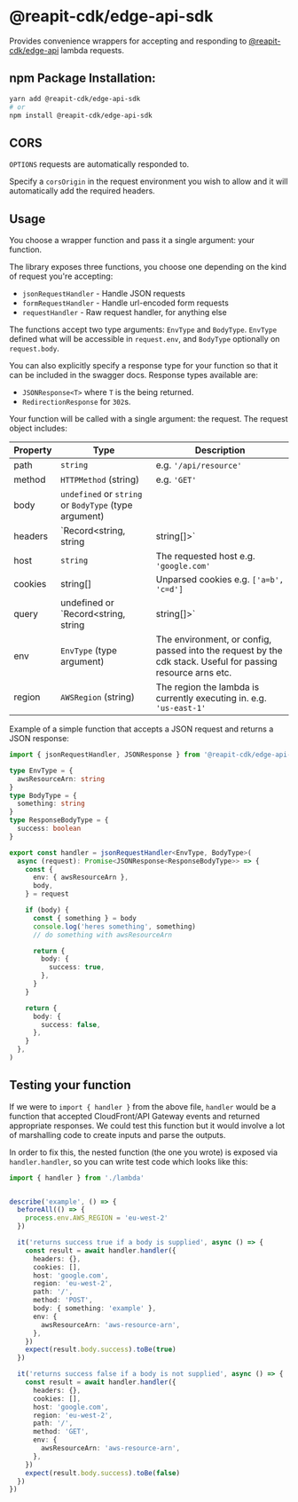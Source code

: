 # @reapit-cdk/edge-api-sdk

Provides convenience wrappers for accepting and responding to [@reapit-cdk/edge-api]('../edge-api/readme.md') lambda requests.

## npm Package Installation:
```sh
yarn add @reapit-cdk/edge-api-sdk
# or
npm install @reapit-cdk/edge-api-sdk
```

## CORS
`OPTIONS` requests are automatically responded to.

Specify a `corsOrigin` in the request environment you wish to allow and it will automatically add the required headers.

## Usage
You choose a wrapper function and pass it a single argument: your function.

The library exposes three functions, you choose one depending on the kind of request you're accepting:

* `jsonRequestHandler` - Handle JSON requests
* `formRequestHandler` - Handle url-encoded form requests
* `requestHandler` - Raw request handler, for anything else

The functions accept two type arguments: `EnvType` and `BodyType`.
`EnvType` defined what will be accessible in `request.env`, and `BodyType` optionally on `request.body`.

You can also explicitly specify a response type for your function so that it can be included in the swagger docs.
Response types available are:
* `JSONResponse<T>` where `T` is the being returned.
* `RedirectionResponse` for `302`s.

Your function will be called with a single argument: the request. The request object includes:

| Property | Type | Description |
| ---- | ---- | ---- |
| path | `string` | e.g. `'/api/resource'` |
| method | `HTTPMethod` (string) | e.g. `'GET'` |
| body | `undefined` or `string` or `BodyType` (type argument) |  |
| headers | `Record<string, string | string[]>` | e.g. `{ host: 'google.com', something: ['a', 'b'] }` |
| host | `string` | The requested host e.g. `'google.com'` |
| cookies | string[] | Unparsed cookies e.g. `['a=b', 'c=d']` |
| query | undefined or `Record<string, string | string[]>` | Parsed querystring, if present on the request. e.g. `{ id: '123', something: ['a', 'b'] }` |
| env | `EnvType` (type argument) | The environment, or config, passed into the request by the cdk stack. Useful for passing resource arns etc. |
| region | `AWSRegion` (string) | The region the lambda is currently executing in. e.g. `'us-east-1'` |

Example of a simple function that accepts a JSON request and returns a JSON response:
```ts
import { jsonRequestHandler, JSONResponse } from '@reapit-cdk/edge-api-sdk'

type EnvType = {
  awsResourceArn: string
}
type BodyType = {
  something: string
}
type ResponseBodyType = {
  success: boolean
}

export const handler = jsonRequestHandler<EnvType, BodyType>(
  async (request): Promise<JSONResponse<ResponseBodyType>> => {
    const {
      env: { awsResourceArn },
      body,
    } = request

    if (body) {
      const { something } = body
      console.log('heres something', something)
      // do something with awsResourceArn

      return {
        body: {
          success: true,
        },
      }
    }

    return {
      body: {
        success: false,
      },
    }
  },
)
```

## Testing your function

If we were to `import { handler }` from the above file, `handler` would be a function that accepted CloudFront/API Gateway events and returned appropriate responses. We could test this function but it would involve a lot of marshalling code to create inputs and parse the outputs.

In order to fix this, the nested function (the one you wrote) is exposed via `handler.handler`, so you can write test code which looks like this:
```ts
import { handler } from './lambda'


describe('example', () => {
  beforeAll(() => {
    process.env.AWS_REGION = 'eu-west-2'
  })

  it('returns success true if a body is supplied', async () => {
    const result = await handler.handler({
      headers: {},
      cookies: [],
      host: 'google.com',
      region: 'eu-west-2',
      path: '/',
      method: 'POST',
      body: { something: 'example' },
      env: {
        awsResourceArn: 'aws-resource-arn',
      },
    })
    expect(result.body.success).toBe(true)
  })

  it('returns success false if a body is not supplied', async () => {
    const result = await handler.handler({
      headers: {},
      cookies: [],
      host: 'google.com',
      region: 'eu-west-2',
      path: '/',
      method: 'GET',
      env: {
        awsResourceArn: 'aws-resource-arn',
      },
    })
    expect(result.body.success).toBe(false)
  })
})

```